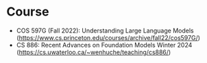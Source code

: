 # Course
- COS 597G (Fall 2022): Understanding Large Language Models (https://www.cs.princeton.edu/courses/archive/fall22/cos597G/)
- CS 886: Recent Advances on Foundation Models Winter 2024 (https://cs.uwaterloo.ca/~wenhuche/teaching/cs886/)


